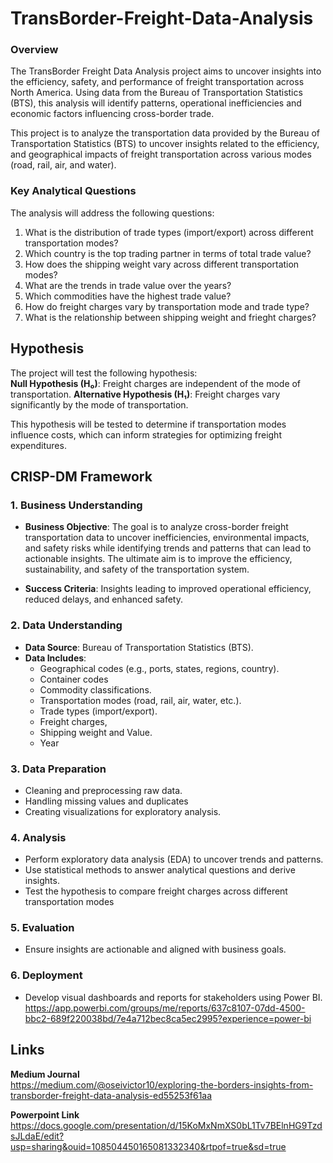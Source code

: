 # TransBorder-Freight-Data-Analysis

### Overview
The TransBorder Freight Data Analysis project aims to uncover insights into the efficiency, safety, and performance of freight transportation across North America. Using data from the Bureau of Transportation Statistics (BTS), this analysis will identify patterns, operational inefficiencies and economic factors influencing cross-border trade. 


This project is to analyze the transportation data provided by the Bureau of Transportation Statistics (BTS) to uncover insights related to the efficiency, and geographical impacts of freight transportation across various modes (road, rail, air, and water). 


### Key Analytical Questions
The analysis will address the following questions:
1. What is the distribution of trade types (import/export) across different transportation modes?
2. Which country is the top trading partner in terms of total trade value?
3. How does the shipping weight vary across different transportation modes?
4. What are the trends in trade value over the years?
5. Which commodities have the highest trade value?
6. How do freight charges vary by transportation mode and trade type?
7. What is the relationship between shipping weight and frieght charges?


## **Hypothesis**
The project will test the following hypothesis:  
**Null Hypothesis (H₀)**: Freight charges are independent of the mode of transportation.
**Alternative Hypothesis (H₁)**: Freight charges vary significantly by the mode of transportation.

This hypothesis will be tested to determine if transportation modes influence costs, which can inform strategies for optimizing freight expenditures.



## **CRISP-DM Framework**
### 1. **Business Understanding**
   - **Business Objective**:
The goal is to analyze cross-border freight transportation data to uncover inefficiencies, environmental impacts, and safety risks while identifying trends and patterns that can lead to actionable insights. The ultimate aim is to improve the efficiency, sustainability, and safety of the transportation system.

   - **Success Criteria**: Insights leading to improved operational efficiency, reduced delays, and enhanced safety.

### 2. **Data Understanding**
   - **Data Source**: Bureau of Transportation Statistics (BTS).
   - **Data Includes**:
     - Geographical codes (e.g., ports, states, regions, country).
     - Container codes
     - Commodity classifications.
     - Transportation modes (road, rail, air, water, etc.).
     - Trade types (import/export).
     - Freight charges, 
     - Shipping weight and Value.
     - Year

 ### 3. **Data Preparation**
   - Cleaning and preprocessing raw data.
   - Handling missing values and duplicates
   - Creating visualizations for exploratory analysis.
   

### 4. **Analysis**
   - Perform exploratory data analysis (EDA) to uncover trends and patterns.
   - Use statistical methods to answer analytical questions and derive insights.
   - Test the hypothesis to compare freight charges across different transportation modes
   

### 5. **Evaluation**
   - Ensure insights are actionable and aligned with business goals.

### 6. **Deployment**
   - Develop visual dashboards and reports for stakeholders using Power BI.
   https://app.powerbi.com/groups/me/reports/637c8107-07dd-4500-bbc2-689f220038bd/7e4a712bec8ca5ec2995?experience=power-bi 
   
##  **Links**

   **Medium Journal**  
https://medium.com/@oseivictor10/exploring-the-borders-insights-from-transborder-freight-data-analysis-ed55253f61aa



   **Powerpoint Link** 
https://docs.google.com/presentation/d/15KoMxNmXS0bL1Tv7BElnHG9TzdsJLdaE/edit?usp=sharing&ouid=108504450165081332340&rtpof=true&sd=true

